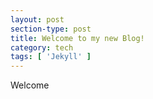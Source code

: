 ```yaml
---
layout: post
section-type: post
title: Welcome to my new Blog!
category: tech
tags: [ 'Jekyll' ]
---
```


Welcome
